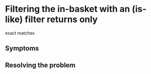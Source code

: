 # Filtering the in-basket with an (is-like) filter returns only
exact matches

## Symptoms

## Resolving the problem